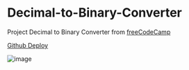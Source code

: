 # Decimal-to-Binary-Converter
Project Decimal to Binary Converter from [freeCodeCamp](https://www.freecodecamp.org/learn/javascript-algorithms-and-data-structures-v8/learn-recursion-by-building-a-decimal-to-binary-converter/step-1)

[Github Deploy](https://lquesadam.github.io/Decimal-to-Binary-Converter/)

![image](https://github.com/LQuesadaM/Decimal-to-Binary-Converter/assets/98289632/25e67607-8b25-4780-802e-955fdedc5a7e)
